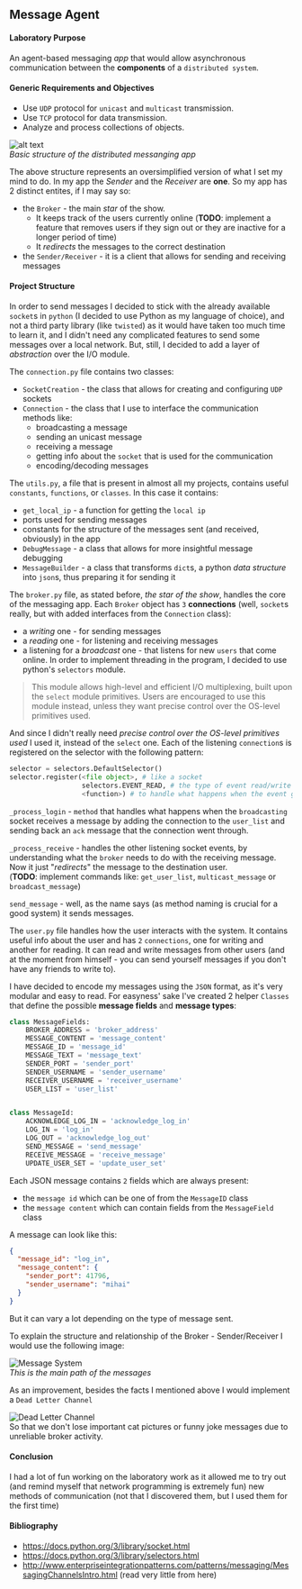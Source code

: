 ## Message Agent

#### Laboratory Purpose
An agent-based messaging *app* that would allow asynchronous communication between the **components** of a `distributed system`.


#### Generic Requirements and Objectives
 - Use `UDP` protocol for `unicast` and `multicast` transmission.
 - Use `TCP` protocol for data transmission.
 - Analyze and process collections of objects.

![alt text](http://i.imgur.com/5UqlgKl.png "Project Structure") <br>
*Basic structure of the distributed messanging app*

The above structure represents an oversimplified version of what I set my mind to do.
In my app the *Sender* and the *Receiver* are **one**. So my app has 2 distinct entites, if I may say so:
- the `Broker` - the main *star* of the show.
  - It keeps track of the users currently online (**TODO**: implement a feature that removes users if they sign out or they are inactive for a longer period of time)
  - It *redirects* the messages to the correct destination
- the `Sender/Receiver` - it is a client that allows for sending and receiving messages

#### Project Structure
In order to send messages I decided to stick with the already available `socket`s in `python` (I decided to use Python as my language of choice), and not a third party library (like `twisted`) as it would have taken too much time to learn it, and I didn't need any complicated features to send some messages over a local network. But, still, I decided to add a layer of *abstraction* over the I/O module.

The `connection.py` file contains two classes:
- `SocketCreation` - the class that allows for creating and configuring `UDP` sockets
- `Connection` - the class that I use to interface the communication methods like:
  - broadcasting a message
  - sending an unicast message
  - receiving a message
  - getting info about the `socket` that is used for the communication
  - encoding/decoding messages

The `utils.py`, a file that is present in almost all my projects, contains useful `constants`, `functions`, or `classes`. In this case it contains:
- `get_local_ip` - a function for getting the `local ip`
- ports used for sending messages
- constants for the structure of the messages sent (and received, obviously) in the app
- `DebugMessage` - a class that allows for more insightful message debugging
- `MessageBuilder` - a class that transforms `dict`s, a python *data structure* into `json`s, thus preparing it for sending it

The `broker.py` file, as stated before, *the star of the show*, handles the core of the messaging app.
Each `Broker` object has `3` **connections** (well, `socket`s really, but with added interfaces from the `Connection` class):
- a *writing* one - for sending messages
- a *reading* one - for listening and receiving messages
- a listening for a *broadcast* one - that listens for new `users` that come online.
In order to implement threading in the program, I decided to use python's `selectors` module.
> This module allows high-level and efficient I/O multiplexing, built upon the `select` module primitives. Users are encouraged to use this module instead, unless they want precise control over the OS-level primitives used.

And since I didn't really need *precise control over the OS-level primitives used* I used it, instead of the `select` one. Each of the listening `connection`s is registered on the selector with the following pattern:
```python
selector = selectors.DefaultSelector()
selector.register(<file object>, # like a socket
                  selectors.EVENT_READ, # the type of event read/write
                  <function>) # to handle what happens when the event gets triggered
```

`_process_login` - `method` that handles what happens when the `broadcasting` socket receives a message by adding the connection to the `user_list` and sending back an `ack` message that the connection went through. <br>

`_process_receive` - handles the other listening socket events, by understanding what the `broker` needs to do with the receiving message. Now it just "*redirects*" the message to the destination user. <br>
(**TODO**: implement commands like: `get_user_list`, `multicast_message` or `broadcast_message`)

`send_message` - well, as the name says (as method naming is crucial for a good system) it sends messages.

The `user.py` file handles how the user interacts with the system. It contains useful info about the user
and has `2` `connections`, one for writing and another for reading.
It can read and write messages from other users (and at the moment from himself - you can send yourself messages if you don't have any friends to write to).

I have decided to encode my messages using the `JSON` format, as it's very modular and easy to read.
For easyness' sake I've created 2 helper `Classes` that define the possible **message fields** and **message types**:
```python
class MessageFields:
    BROKER_ADDRESS = 'broker_address'
    MESSAGE_CONTENT = 'message_content'
    MESSAGE_ID = 'message_id'
    MESSAGE_TEXT = 'message_text'
    SENDER_PORT = 'sender_port'
    SENDER_USERNAME = 'sender_username'
    RECEIVER_USERNAME = 'receiver_username'
    USER_LIST = 'user_list'


class MessageId:
    ACKNOWLEDGE_LOG_IN = 'acknowledge_log_in'
    LOG_IN = 'log_in'
    LOG_OUT = 'acknowledge_log_out'
    SEND_MESSAGE = 'send_message'
    RECEIVE_MESSAGE = 'receive_message'
    UPDATE_USER_SET = 'update_user_set'
```

Each JSON message contains `2` fields which are always present:
- the `message id` which can be one of from the `MessageID` class
- the `message content` which can contain fields from the `MessageField` class

A message can look like this:
```json
{
  "message_id": "log_in",
  "message_content": {
    "sender_port": 41796,
    "sender_username": "mihai"
  }
}
```

But it can vary a lot depending on the type of message sent.

To explain the structure and relationship of the Broker - Sender/Receiver I would use the following image:

![Message System](http://i.imgur.com/FdpoHNl.png "Message Relaying") <br>
*This is the main path of the messages*

As an improvement, besides the facts I mentioned above I would implement a `Dead Letter Channel`

![Dead Letter Channel](http://i.imgur.com/C9mMSWE.png "Message Relaying") <br>
So that we don't lose important cat pictures or funny joke messages due to unreliable broker activity.


#### Conclusion
I had a lot of fun working on the laboratory work as it allowed me to try out (and remind myself that network programming is extremely fun) new methods of communication (not that I discovered them, but I used them for the first time)

#### Bibliography
- https://docs.python.org/3/library/socket.html
- https://docs.python.org/3/library/selectors.html
- http://www.enterpriseintegrationpatterns.com/patterns/messaging/MessagingChannelsIntro.html (read very little from here)
